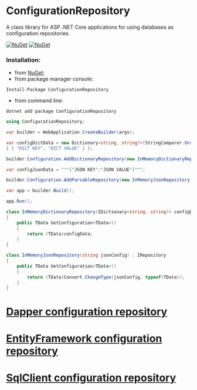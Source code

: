 # ConfigurationRepository
A class library for ASP .NET Core applications for using databases as configuration repositories.

[![NuGet](https://img.shields.io/nuget/dt/ConfigurationRepository.svg)](https://www.nuget.org/packages/ConfigurationRepository)
[![NuGet](https://img.shields.io/nuget/vpre/ConfigurationRepository.svg)](https://www.nuget.org/packages/ConfigurationRepository)

### Installation:

+ from [NuGet](https://www.nuget.org/packages/ConfigurationRepository);
+ from package manager console:
```
Install-Package ConfigurationRepository
```    
+ from command line:
```
dotnet add package ConfigurationRepository
```
```csharp
using ConfigurationRepository;

var builder = WebApplication.CreateBuilder(args);

var configDictData = new Dictionary<string, string?>(StringComparer.OrdinalIgnoreCase)
{ { "DICT KEY", "DICT VALUE" } };

builder.Configuration.AddDictionaryRepository(new InMemoryDictionaryRepository(configDictData));

var configJsonData = """{"JSON KEY":"JSON VALUE"}""";

builder.Configuration.AddParsableRepository(new InMemoryJsonRepository(configJsonData));

var app = builder.Build();

app.Run();

class InMemoryDictionaryRepository(IDictionary<string, string?> configData) : IRepository
{
    public TData GetConfiguration<TData>()
    {
        return (TData)configData;
    }
}

class InMemoryJsonRepository(string jsonConfig) : IRepository
{
    public TData GetConfiguration<TData>()
    {
        return (TData)Convert.ChangeType(jsonConfig, typeof(TData));
    }
}
```

# [Dapper configuration repository](/src/ConfigurationRepository.Dapper/README.md)

# [EntityFramework configuration repository](/src/ConfigurationRepository.EntityFramework/README.md)

# [SqlClient configuration repository](/src/ConfigurationRepository.SqlClient/README.md)
